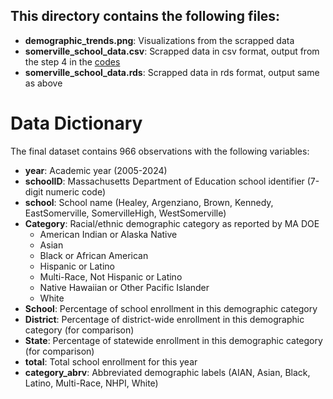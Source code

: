 ## This directory contains the following files:
- **demographic_trends.png**: Visualizations from the scrapped data
- **somerville_school_data.csv**: Scrapped data in csv format, output from the step 4 in the [codes](codes/somerville_school_demographics.Rmd)
- **somerville_school_data.rds**: Scrapped data in rds format, output same as above

# Data Dictionary

The final dataset contains 966 observations with the following variables:

- **year**: Academic year (2005-2024)
- **schoolID**: Massachusetts Department of Education school identifier (7-digit numeric code)
- **school**: School name (Healey, Argenziano, Brown, Kennedy, EastSomerville, SomervilleHigh, WestSomerville)
- **Category**: Racial/ethnic demographic category as reported by MA DOE
  - American Indian or Alaska Native
  - Asian
  - Black or African American
  - Hispanic or Latino
  - Multi-Race, Not Hispanic or Latino
  - Native Hawaiian or Other Pacific Islander
  - White
- **School**: Percentage of school enrollment in this demographic category
- **District**: Percentage of district-wide enrollment in this demographic category (for comparison)
- **State**: Percentage of statewide enrollment in this demographic category (for comparison)
- **total**: Total school enrollment for this year
- **category_abrv**: Abbreviated demographic labels (AIAN, Asian, Black, Latino, Multi-Race, NHPI, White)

